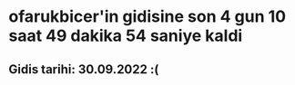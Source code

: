 # ofarukbicer'in gidisine son 4 gun 10 saat 49 dakika 54 saniye kaldi

## Gidis tarihi: 30.09.2022 :(